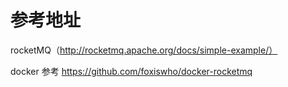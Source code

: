 # 参考地址
rocketMQ（http://rocketmq.apache.org/docs/simple-example/）


docker 参考
https://github.com/foxiswho/docker-rocketmq
